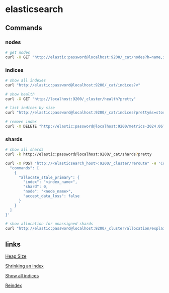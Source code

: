 # elasticsearch

## Commands

### nodes

```bash
# get nodes
curl -X GET "http://elastic:password@localhost:9200/_cat/nodes?h=name,ip,node.role,master" | sort
```

### indices

```bash
# show all indexes
curl "http://elastic:password@localhost:9200/_cat/indices?v"

# show health
curl -X GET "http://localhost:9200/_cluster/health?pretty"

# list indices by size
curl "http://elastic:password@localhost:9200/_cat/indices?pretty&s=store.size:desc"

# remove index
curl -X DELETE "http://elastic:password@localhost:9200/metrics-2024.06?pretty"
```

### shards
```bash
# show all shards 
curl -k http://elastic:password@localhost:9200/_cat/shards?pretty

curl -X POST "http://<elasticsearch_host>:9200/_cluster/reroute" -H 'Content-Type: application/json' -d '{
  "commands": [
    {
      "allocate_stale_primary": {
        "index": "<index_name>",
        "shard": 0,
        "node": "<node_name>",
        "accept_data_loss": false
      }
    }
  ]
}'

# show allocation for unassigned shards
curl "http://elastic:password@localhost:9200/_cluster/allocation/explain?pretty"
```

## links
[Heap Size](https://www.elastic.co/guide/en/elasticsearch/reference/master/heap-size.html)

[Shrinking an index](https://www.elastic.co/guide/en/elasticsearch/reference/6.8/indices-shrink-index.html)

[Show all indices](https://www.elastic.co/guide/en/elasticsearch/reference/7.5/cat-indices.html)

[Reindex](https://www.elastic.co/guide/en/elasticsearch/reference/5.4/docs-reindex.html)
